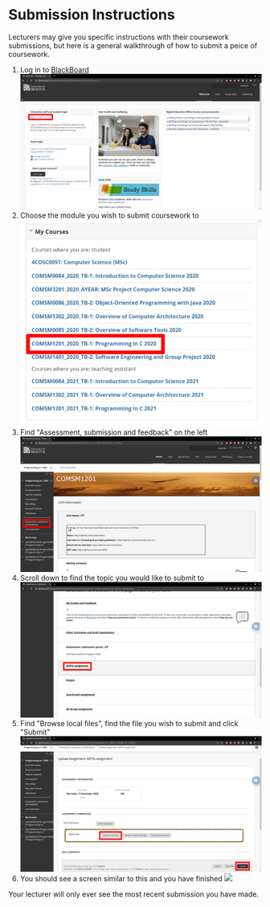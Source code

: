 # Submission Instructions  
Lecturers may give you specific instructions with their coursework submissions, but here is a general walkthrough of how to submit a peice of coursework.

1. Log in to [BlackBoard](https://www.ole.bris.ac.uk/webapps/portal/execute/tabs/tabAction?tab_tab_group_id=_1_1)
![](Images/Submissions/bb.png?raw=true)
2. Choose the module you wish to submit coursework to
![](Images/Submissions/modules.png?raw=true)
3. Find "Assessment, submission and feedback" on the left
![](Images/Submissions/c-home.png?raw=true)
4. Scroll down to find the topic you would like to submit to
![](Images/Submissions/submission-options.png?raw=true)
5. Find "Browse local files", find the file you wish to submit and click "Submit"
![](Images/Submissions/upload.png?raw=true)
6. You should see a screen similar to this and you have finished
![](Images/Submissions/bb==complete.png?raw=true)

Your lecturer will only ever see the most recent submission you have made.

